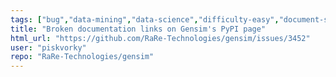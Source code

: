 ```yaml
---
tags: ["bug","data-mining","data-science","difficulty-easy","document-similarity","documentation","fasttext","gensim","impact-LOW","information-retrieval","machine-learning","natural-language-processing","neural-network","nlp","python","reach-LOW","topic-modeling","word-embeddings","word-similarity","word2vec"]
title: "Broken documentation links on Gensim's PyPI page"
html_url: "https://github.com/RaRe-Technologies/gensim/issues/3452"
user: "piskvorky"
repo: "RaRe-Technologies/gensim"
---
```


